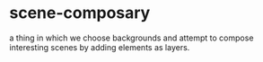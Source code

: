 scene-composary
===============

a thing in which we choose backgrounds and attempt to compose interesting scenes by adding elements as layers.
